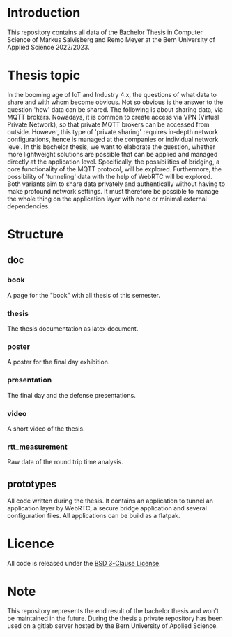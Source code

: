 # Introduction
This repository contains all data of the Bachelor Thesis in Computer Science of Markus Salvisberg and Remo Meyer at the Bern University of Applied Science 2022/2023.

# Thesis topic
In the booming age of IoT and Industry 4.x, the questions of what data to share and with whom become obvious. Not so obvious is the answer to the question 'how' data can be shared. The following is about sharing data, via MQTT brokers. Nowadays, it is common to create access via VPN (Virtual Private Network), so that private MQTT brokers can be accessed from outside. However, this type of 'private sharing' requires in-depth network configurations, hence is managed at the companies or individual network level. In this bachelor thesis, we want to elaborate the question, whether more lightweight solutions are possible that can be applied and managed directly at the application level. Specifically, the possibilities of bridging, a core functionality of the MQTT protocol, will be explored. Furthermore, the possibility of 'tunneling' data with the help of WebRTC will be explored. Both variants aim to share data privately and authentically without having to make profound network settings. It must therefore be possible to manage the whole thing on the application layer with none or minimal external dependencies.

# Structure
## doc

### book
A page for the "book" with all thesis of this semester.

### thesis
The thesis documentation as latex document.

### poster
A poster for the final day exhibition.

### presentation
The final day and the defense presentations. 

### video
A short video of the thesis.

### rtt_measurement
Raw data of the round trip time analysis.

## prototypes
All code written during the thesis. It contains an application to tunnel an application layer by WebRTC, a secure bridge application and several configuration files. All applications can be build as a flatpak. 

# Licence
All code is released under the [BSD 3-Clause License](/LICENSE).

# Note
This repository represents the end result of the bachelor thesis and won't be maintained in the future. During the thesis a private repository has been used on a gitlab server hosted by the Bern University of Applied Science.


